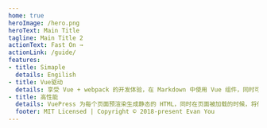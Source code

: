 ```yaml
---
home: true
heroImage: /hero.png
heroText: Main Title
tagline: Main Title 2
actionText: Fast On →
actionLink: /guide/
features:
- title: Simaple
  details: Engilish
- title: Vue驱动
  details: 享受 Vue + webpack 的开发体验，在 Markdown 中使用 Vue 组件，同时可以使用 Vue 来开发自定义主题。
- title: 高性能
  details: VuePress 为每个页面预渲染生成静态的 HTML，同时在页面被加载的时候，将作为 SPA 运行。
  footer: MIT Licensed | Copyright © 2018-present Evan You
---
```

